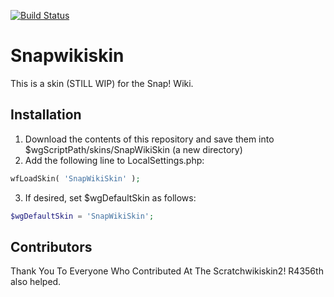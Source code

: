 [![Build Status](https://travis-ci.com/snapwiki/SnapWikiSkin.svg?branch=master)](https://travis-ci.com/snapwiki/SnapWikiSkin)
# Snapwikiskin
This is a skin (STILL WIP) for the Snap! Wiki.

## Installation
1. Download the contents of this repository and save them into $wgScriptPath/skins/SnapWikiSkin (a new directory)
2. Add the following line to LocalSettings.php:
```php
wfLoadSkin( 'SnapWikiSkin' );
```
3. If desired, set $wgDefaultSkin as follows:
```php
$wgDefaultSkin = 'SnapWikiSkin';
```
## Contributors
Thank You To Everyone Who Contributed At The Scratchwikiskin2!
R4356th also helped.
